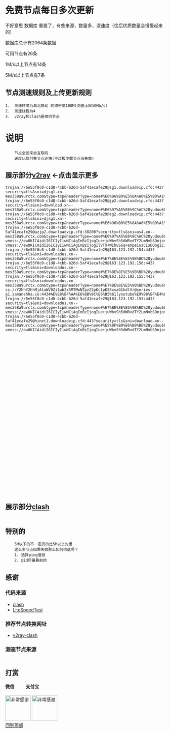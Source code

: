 # 免费节点每日多次更新

不好意思 数据库 重置了，有些来源，数量多，没速度（往后优质数量会慢慢起来的）

数据库总计有2064条数据 

可用节点有26条

1M/s以上节点有14条 

5M/s以上节点有7条
## 节点测速规则及上传更新规则

```
1.  测速环境为湖北移动 网络带宽100M(测速上限10Mb/s)
2.  测速线程为4
3.  v2ray和clash是相同节点 
```
# 说明
```
    节点全部来自互联网
    速度比我付费节点还快(不过极少数节点会失效)
```

## 展示部分[v2ray](https://github.com/sanzhang007/node_free/blob/main/v2ray.txt) <-点击显示更多

```
trojan://6e55f0c0-c1d8-4cbb-b26d-5af41ecafe29@sg1.downloadvip.cfd:443?security=tls&sni=djsg1.xn--mes358a9urctx.com&type=tcp&headerType=none#%E6%96%B0%E5%8A%A0%E5%9D%A1%28yudou66.com%20%E7%8E%89%E8%B1%86%E5%85%8D%E8%B4%B9%E8%8A%82%E7%82%B9%29
trojan://6e55f0c0-c1d8-4cbb-b26d-5af41ecafe29@jp2.downloadvip.cfd:443?security=tls&sni=download.xn--mes358a9urctx.com&type=tcp&headerType=none#%E6%97%A5%E6%9C%AC%28yudou66.com%20%E7%8E%89%E8%B1%86%E5%85%8D%E8%B4%B9%E8%8A%82%E7%82%B9%29
trojan://6e55f0c0-c1d8-4cbb-b26d-5af41ecafe29@sg2.downloadvip.cfd:443?security=tls&sni=djsg1.xn--mes358a9urctx.com&type=tcp&headerType=none#%E6%96%B0%E5%8A%A0%E5%9D%A1%28yudou66.com%20%E7%8E%89%E8%B1%86%E5%85%8D%E8%B4%B9%E8%8A%82%E7%82%B9%29
trojan://6e55f0c0-c1d8-4cbb-b26d-5af41ecafe29@azjp2.downloadvip.cfd:38200?security=tls&sni=us4.xn--mes358a9urctx.com&type=tcp&headerType=none#%E6%97%A5%E6%9C%AC%28yudou66.com%20%E7%8E%89%E8%B1%86%E5%85%8D%E8%B4%B9%E8%8A%82%E7%82%B9%29
vmess://ew0KICAidiI6ICIyIiwNCiAgInBzIjogIue+juWbvSh5dWRvdTY2LmNvbSDnjonosYblhY3otLnoioLngrkpIiwNCiAgImFkZCI6ICIxOTkuMTg4LjEwOC4yMjkiLA0KICAicG9ydCI6ICI0NDMiLA0KICAiaWQiOiAiNDE4MDQ4YWYtYTI5My00Yjk5LTliMGMtOThjYTM1ODBkZDI0IiwNCiAgImFpZCI6ICI2NCIsDQogICJzY3kiOiAiYXV0byIsDQogICJuZXQiOiAid3MiLA0KICAidHlwZSI6ICJub25lIiwNCiAgImhvc3QiOiAid3d3LjE2NjE2OTA2Lnh5eiIsDQogICJwYXRoIjogIi9wYXRoLzE2OTEzMTgzMTg0MjAiLA0KICAidGxzIjogInRscyIsDQogICJzbmkiOiAid3d3LjE2NjE2OTA2Lnh5eiIsDQogICJhbHBuIjogIiINCn0=
vmess://ew0KICAidiI6ICIyIiwNCiAgInBzIjogIlVTX+WIhuS6q+aXpeiusCIsDQogICJhZGQiOiAiaWF1ZGhjdWkuNzY4OTgxMDIueHl6IiwNCiAgInBvcnQiOiAiMjA1MiIsDQogICJpZCI6ICIwYmI1NTIxMi02YzAyLTM5ZDUtODE4OS1lNmM1YTlmODI1YmUiLA0KICAiYWlkIjogIjAiLA0KICAic2N5IjogImF1dG8iLA0KICAibmV0IjogIndzIiwNCiAgInR5cGUiOiAibm9uZSIsDQogICJob3N0IjogImFzZmdkdmYuNzY4OTgxMDIueHl6IiwNCiAgInBhdGgiOiAiL25mZGd1aXciLA0KICAidGxzIjogIiIsDQogICJzbmkiOiAiIiwNCiAgImFscG4iOiAiIg0KfQ==
trojan://6e55f0c0-c1d8-4cbb-b26d-5af41ecafe29@163.123.192.154:443?security=tls&sni=downloadus.xn--mes358a9urctx.com&type=tcp&headerType=none#%E7%BE%8E%E5%9B%BD%28yudou66.com%20%E7%8E%89%E8%B1%86%E5%85%8D%E8%B4%B9%E8%8A%82%E7%82%B9%29
trojan://6e55f0c0-c1d8-4cbb-b26d-5af41ecafe29@163.123.192.156:443?security=tls&sni=downloadus.xn--mes358a9urctx.com&type=tcp&headerType=none#%E7%BE%8E%E5%9B%BD%28yudou66.com%20%E7%8E%89%E8%B1%86%E5%85%8D%E8%B4%B9%E8%8A%82%E7%82%B9%29
trojan://6e55f0c0-c1d8-4cbb-b26d-5af41ecafe29@163.123.192.155:443?security=tls&sni=downloadus.xn--mes358a9urctx.com&type=tcp&headerType=none#%E7%BE%8E%E5%9B%BD%28yudou66.com%20%E7%8E%89%E8%B1%86%E5%85%8D%E8%B4%B9%E8%8A%82%E7%82%B9%29
ss://Y2hhY2hhMjAtaWV0Zi1wb2x5MTMwNTpzZ2pKc1pKSExsaG1kdlVr@series-g1.samanehha.co:443#AE%E8%BF%AA%E6%8B%9C%E6%B5%81(youtube%E9%98%BF%E4%BC%9F%E7%A7%91%E6%8A%80)%0D
trojan://6e55f0c0-c1d8-4cbb-b26d-5af41ecafe29@163.123.192.153:443?security=tls&sni=downloadus.xn--mes358a9urctx.com&type=tcp&headerType=none#%E7%BE%8E%E5%9B%BD%28yudou66.com%20%E7%8E%89%E8%B1%86%E5%85%8D%E8%B4%B9%E8%8A%82%E7%82%B9%29
vmess://ew0KICAidiI6ICIyIiwNCiAgInBzIjogIue+juWbvSh5dWRvdTY2LmNvbSDnjonosYblhY3otLnoioLngrkpIiwNCiAgImFkZCI6ICIxNjIuMTU5LjEzMC4xOTgiLA0KICAicG9ydCI6ICI4MCIsDQogICJpZCI6ICI1Zjc1MWM2ZS01MGIxLTQ3OTctYmE4ZS02ZmZlMzI0YTBiY2UiLA0KICAiYWlkIjogIjAiLA0KICAic2N5IjogImF1dG8iLA0KICAibmV0IjogIndzIiwNCiAgInR5cGUiOiAibm9uZSIsDQogICJob3N0IjogImRwNC5zY3Byb3h5LnRvcCIsDQogICJwYXRoIjogIi9zaGlya2VyIiwNCiAgInRscyI6ICIiLA0KICAic25pIjogIiIsDQogICJhbHBuIjogIiINCn0=
trojan://6e55f0c0-c1d8-4cbb-b26d-5af41ecafe29@hinet1.downloadvip.cfd:443?security=tls&sni=download.xn--mes358a9urctx.com&type=tcp&headerType=none#%E5%8F%B0%E6%B9%BE%28yudou66.com%20%E7%8E%89%E8%B1%86%E5%85%8D%E8%B4%B9%E8%8A%82%E7%82%B9%29
vmess://ew0KICAidiI6ICIyIiwNCiAgInBzIjogIue+juWbvSh5dWRvdTY2LmNvbSDnjonosYblhY3otLnoioLngrkpIiwNCiAgImFkZCI6ICJkb3dubG9hZHZpcC5jZmQiLA0KICAicG9ydCI6ICI0NDMiLA0KICAiaWQiOiAiNmU1NWYwYzAtYzFkOC00Y2JiLWIyNmQtNWFmNDFlY2FmZTI5IiwNCiAgImFpZCI6ICIwIiwNCiAgInNjeSI6ICJhdXRvIiwNCiAgIm5ldCI6ICJ3cyIsDQogICJ0eXBlIjogIm5vbmUiLA0KICAiaG9zdCI6ICJqcDEuZGpqYy5zYnMiLA0KICAicGF0aCI6ICIvZGpqYy9qcDEiLA0KICAidGxzIjogInRscyIsDQogICJzbmkiOiAiIiwNCiAgImFscG4iOiAiIg0KfQ==





































```

## 展示部分[clash](https://github.com/sanzhang007/node_free/blob/main/clash.yaml)

```yaml
```
## 特别的

```
    5M以下的不一定真的比5M以上的慢
    这么多节点如果失效那么如何挑选呢？
    1. 选择ping值低
    2. @id尽量靠前的
```

## 感谢
### 代码来源
- [clash](https://github.com/Dreamacro/clash)
- [LiteSpeedTest](https://github.com/xxf098/LiteSpeedTest)

### 推荐节点转换网址
- [v2ray-clash](https://v1.v2rayse.com/v2ray-clash)


### 测速节点来源
```

```

## 打赏

#### 微信 &nbsp;&nbsp;&nbsp;&nbsp;&nbsp;&nbsp;&nbsp;&nbsp;&nbsp;&nbsp;支付宝 
<img src="https://github.com/sanzhang007/node_free/blob/main/png/weixin.png" width="80px" alt="非常感谢">&nbsp;<img src="https://github.com/sanzhang007/node_free/blob/main/png/alipay.png" width="80px" alt="非常感谢">
</br>
[回到顶部](#readme)